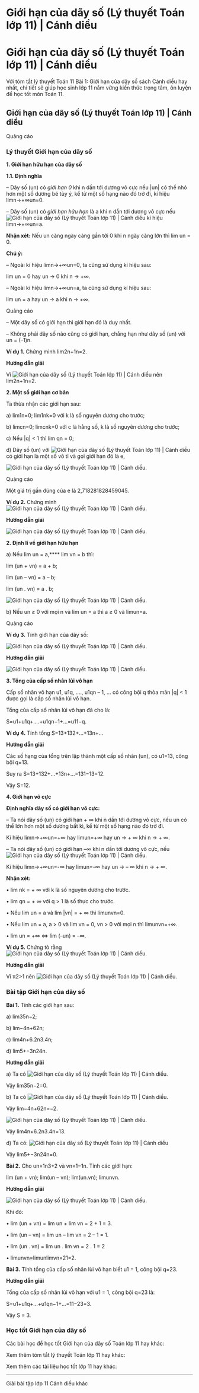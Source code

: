 # Giới hạn của dãy số (Lý thuyết Toán lớp 11) | Cánh diều

# Giới hạn của dãy số (Lý thuyết Toán lớp 11) | Cánh diều

Với tóm tắt lý thuyết Toán 11 Bài 1: Giới hạn của dãy số sách Cánh diều hay nhất, chi tiết sẽ giúp học sinh lớp 11 nắm vững kiến thức trọng tâm, ôn luyện để học tốt môn Toán 11.

## Giới hạn của dãy số (Lý thuyết Toán lớp 11) | Cánh diều

Quảng cáo

### **Lý thuyết Giới hạn của dãy số**

**1\. Giới hạn hữu hạn của dãy số**

**1.1. Định nghĩa**

– Dãy số (un) có _giới hạn 0_ khi n dần tới dương vô cực nếu |un| có thể nhỏ hơn một số dương bé tùy ý, kể từ một số hạng nào đó trở đi, kí hiệu limn→+∞un=0.

– Dãy số (un) có _giới hạn hữu hạn_ là a khi n dần tới dương vô cực nếu ![Giới hạn của dãy số \(Lý thuyết Toán lớp 11\) | Cánh diều](https://vietjack.com/toan-11-cd/images/ly-thuyet-bai-1-gioi-han-cua-day-so-4.PNG) kí hiệu limn→+∞un=a.

**Nhận xét:** Nếu un càng ngày càng gần tới 0 khi n ngày càng lớn thì lim un = 0.

**Chú ý:**

– Ngoài kí hiệu limn→+∞un=0, ta cũng sử dụng kí hiệu sau: 

lim un = 0 hay un → 0 khi n → +∞.

– Ngoài kí hiệu limn→+∞un=a, ta cũng sử dụng kí hiệu sau: 

lim un = a hay un → a khi n → +∞.

Quảng cáo

– Một dãy số có giới hạn thì giới hạn đó là duy nhất.

– Không phải dãy số nào cũng có giới hạn, chẳng hạn như dãy số (un) với un = (–1)n.

**Ví dụ 1.** Chứng minh lim2n+1n=2.

**Hướng dẫn giải**

Vì ![Giới hạn của dãy số \(Lý thuyết Toán lớp 11\) | Cánh diều](https://vietjack.com/toan-11-cd/images/ly-thuyet-bai-1-gioi-han-cua-day-so.PNG) nên lim2n+1n=2.

**2\. Một số giới hạn cơ bản**

Ta thừa nhận các giới hạn sau:

a) lim1n=0; lim1nk=0 với k là số nguyên dương cho trước;

b) limcn=0; limcnk=0 với c là hằng số, k là số nguyên dương cho trước;

c) Nếu |q| < 1 thì lim qn = 0;

d) Dãy số (un) với ![Giới hạn của dãy số \(Lý thuyết Toán lớp 11\) | Cánh diều](https://vietjack.com/toan-11-cd/images/ly-thuyet-bai-1-gioi-han-cua-day-so-1.PNG)có giới hạn là một số vô tỉ và gọi giới hạn đó là e, 

![Giới hạn của dãy số \(Lý thuyết Toán lớp 11\) | Cánh diều](https://vietjack.com/toan-11-cd/images/ly-thuyet-bai-1-gioi-han-cua-day-so-2.PNG).

Quảng cáo

Một giá trị gần đúng của e là 2,718281828459045.

**Ví dụ 2.** Chứng minh ![Giới hạn của dãy số \(Lý thuyết Toán lớp 11\) | Cánh diều](https://vietjack.com/toan-11-cd/images/ly-thuyet-bai-1-gioi-han-cua-day-so-3.PNG).

**Hướng dẫn giải**

![Giới hạn của dãy số \(Lý thuyết Toán lớp 11\) | Cánh diều](https://vietjack.com/toan-11-cd/images/ly-thuyet-bai-1-gioi-han-cua-day-so-5.PNG).

**2\. Định lí về giới hạn hữu hạn**

a) Nếu lim un = a,**** lim vn = b thì:

lim (un \+ vn) = a + b;

lim (un – vn) = a – b;

lim (un . vn) = a . b;

![Giới hạn của dãy số \(Lý thuyết Toán lớp 11\) | Cánh diều](https://vietjack.com/toan-11-cd/images/ly-thuyet-bai-1-gioi-han-cua-day-so-6.PNG).

b) Nếu un ≥ 0 với mọi n và lim un = a thì a ≥ 0 và limun=a.

Quảng cáo

**Ví dụ 3.** Tính giới hạn của dãy số:

![Giới hạn của dãy số \(Lý thuyết Toán lớp 11\) | Cánh diều](https://vietjack.com/toan-11-cd/images/ly-thuyet-bai-1-gioi-han-cua-day-so-7.PNG).

**Hướng dẫn giải**

![Giới hạn của dãy số \(Lý thuyết Toán lớp 11\) | Cánh diều](https://vietjack.com/toan-11-cd/images/ly-thuyet-bai-1-gioi-han-cua-day-so-8.PNG).

**3\. Tổng của cấp số nhân lùi vô hạn**

Cấp số nhân vô hạn u1, u1q, …., u1qn – 1, … có công bội q thỏa mãn |q| < 1 được gọi là cấp số nhân lùi vô hạn.

Tổng của cấp số nhân lùi vô hạn đã cho là: 

S=u1+u1q+....+u1qn−1+...=u11−q.

**Ví dụ 4.** Tính tổng S=13+132+...+13n+...

**Hướng dẫn giải**

Các số hạng của tổng trên lập thành một cấp số nhân (un), có u1=13, công bội q=13.

Suy ra S=13+132+...+13n+...=131−13=12.

Vậy S=12.

**4\. Giới hạn vô cực**

**Định nghĩa dãy số có giới hạn vô cực:**

– Ta nói dãy số (un) có giới hạn + ∞ khi n dần tới dương vô cực, nếu un có thể lớn hơn một số dương bất kì, kể từ một số hạng nào đó trở đi.

Kí hiệu limn→+∞un=+∞ hay limun=+∞ hay un → + ∞ khi n → + ∞.

– Ta nói dãy số (un) có giới hạn –∞ khi n dần tới dương vô cực, nếu ![Giới hạn của dãy số \(Lý thuyết Toán lớp 11\) | Cánh diều](https://vietjack.com/toan-11-cd/images/ly-thuyet-bai-1-gioi-han-cua-day-so-9.PNG).

Kí hiệu limn→+∞un=-∞ hay limun=-∞ hay un → – ∞ khi n → + ∞.

**Nhận xét:**

• lim nk = + ∞ với k là số nguyên dương cho trước.

• lim qn = + ∞ với q > 1 là số thực cho trước.

• Nếu lim un = a và lim |vn| = + ∞ thì limunvn=0.

• Nếu lim un = a, a > 0 và lim vn = 0, vn > 0 với mọi n thì limunvn=+∞.

• lim un = +∞ ⇔ lim (–un) = –∞.

**Ví dụ 5.** Chứng tỏ rằng ![Giới hạn của dãy số \(Lý thuyết Toán lớp 11\) | Cánh diều](https://vietjack.com/toan-11-cd/images/ly-thuyet-bai-1-gioi-han-cua-day-so-10.PNG).

**Hướng dẫn giải**

Vì π2>1 nên ![Giới hạn của dãy số \(Lý thuyết Toán lớp 11\) | Cánh diều](https://vietjack.com/toan-11-cd/images/ly-thuyet-bai-1-gioi-han-cua-day-so-10.PNG).

### **Bài tập Giới hạn của dãy số**

**Bài 1.** Tính các giới hạn sau:

a) lim35n−2;

b) lim−4n+62n;

c) lim4n+6.2n3.4n;

d) lim5+−3n24n.

**Hướng dẫn giải**

a) Ta có ![Giới hạn của dãy số \(Lý thuyết Toán lớp 11\) | Cánh diều](https://vietjack.com/toan-11-cd/images/ly-thuyet-bai-1-gioi-han-cua-day-so-11.PNG). 

Vậy lim35n−2=0.

b) Ta có ![Giới hạn của dãy số \(Lý thuyết Toán lớp 11\) | Cánh diều](https://vietjack.com/toan-11-cd/images/ly-thuyet-bai-1-gioi-han-cua-day-so-12.PNG).

Vậy lim−4n+62n=−2.

![Giới hạn của dãy số \(Lý thuyết Toán lớp 11\) | Cánh diều](https://vietjack.com/toan-11-cd/images/ly-thuyet-bai-1-gioi-han-cua-day-so-16.PNG).

Vậy lim4n+6.2n3.4n=13.

d) Ta có: ![Giới hạn của dãy số \(Lý thuyết Toán lớp 11\) | Cánh diều](https://vietjack.com/toan-11-cd/images/ly-thuyet-bai-1-gioi-han-cua-day-so-14.PNG)

Vậy lim5+−3n24n=0.

**Bài 2.** Cho un=1n3+2 và vn=1−1n. Tính các giới hạn:

lim (un \+ vn); lim(un – vn); lim(un.vn); limunvn.

**Hướng dẫn giải**

![Giới hạn của dãy số \(Lý thuyết Toán lớp 11\) | Cánh diều](https://vietjack.com/toan-11-cd/images/ly-thuyet-bai-1-gioi-han-cua-day-so-15.PNG).

Khi đó: 

• lim (un \+ vn) = lim un \+ lim vn = 2 + 1 = 3.

• lim (un – vn) = lim un – lim vn = 2 – 1 = 1.

• lim (un . vn) = lim un . lim vn = 2 . 1 = 2

• limunvn=limunlimvn=21=2.

**Bài 3.** Tính tổng của cấp số nhân lùi vô hạn biết u1 = 1, công bội q=23.

**Hướng dẫn giải**

Tổng của cấp số nhân lùi vô hạn với u1 = 1, công bội q=23 là:

S=u1+u1q+...+u1qn−1+...=11−23=3.

Vậy S = 3.

### **Học tốt Giới hạn của dãy số**

Các bài học để học tốt Giới hạn của dãy số Toán lớp 11 hay khác:

Xem thêm tóm tắt lý thuyết Toán lớp 11 hay khác:

Xem thêm các tài liệu học tốt lớp 11 hay khác:

* * *

Giải bài tập lớp 11 Cánh diều khác
